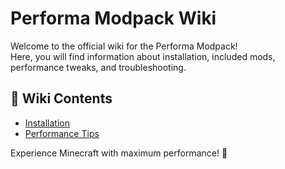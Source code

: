 # Performa Modpack Wiki

Welcome to the official wiki for the Performa Modpack!  
Here, you will find information about installation, included mods, performance tweaks, and troubleshooting.

## 📖 Wiki Contents
- [Installation](installation.md)
- [Performance Tips](performance.md)
<!--- [Troubleshooting](troubleshooting.md)
- [FAQ](faq.md) -->

Experience Minecraft with maximum performance! 🚀
